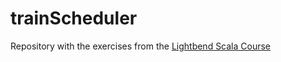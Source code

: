 # trainScheduler

Repository with the exercises from the [Lightbend Scala Course](https://academy.lightbend.com/courses/course-v1:lightbend+LSL-P-Scala-Language-Professional+v1/course/)
